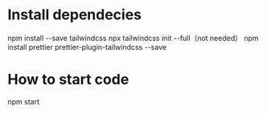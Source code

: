 # Install dependecies
npm install --save tailwindcss
npx tailwindcss init --full（not needed）
npm install prettier prettier-plugin-tailwindcss --save

# How to start code
npm start
